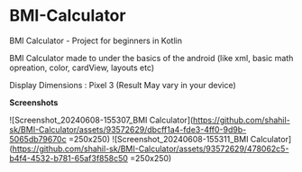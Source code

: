 # BMI-Calculator
BMI Calculator - Project for beginners in Kotlin

BMI Calculator made to under the basics of the android 
(like xml, basic math opreation, color, cardView, layouts etc)

Display Dimensions : Pixel 3 
(Result May vary in your device)

**Screenshots**

![Screenshot_20240608-155307_BMI Calculator](https://github.com/shahil-sk/BMI-Calculator/assets/93572629/dbcff1a4-fde3-4ff0-9d9b-5065db79670c =250x250) 
![Screenshot_20240608-155311_BMI Calculator](https://github.com/shahil-sk/BMI-Calculator/assets/93572629/478062c5-b4f4-4532-b781-65af3f858c50 =250x250)
